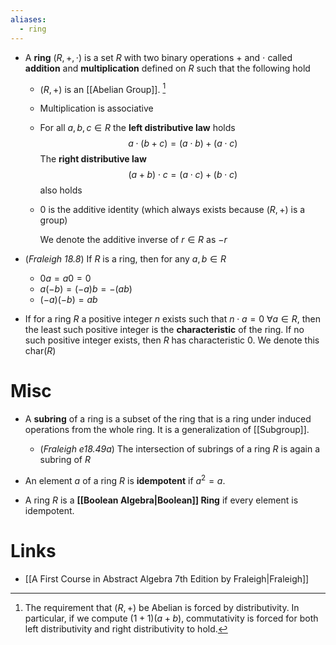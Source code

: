 ```yaml
---
aliases:
  - ring
---
```


* A **ring** $(R,+,\cdot)$ is a set $R$ with two binary operations $+$ and $\cdot$ called **addition** and **multiplication** defined on $R$ such that the following hold
	* $(R,+)$ is an [[Abelian Group]].  [^abelianness]
	* Multiplication is associative
	* For all $a,b,c\in R$ the **left distributive law**  holds
	  $$
	  a\cdot (b+c) = (a\cdot b) +(a\cdot c)
	  $$
	  The **right distributive law**
	  $$
	  (a+b)\cdot c = (a\cdot c) + (b\cdot c)
	  $$
	  also holds

	* $0$ is the additive identity (which always exists because $(R,+)$ is a group)
	  
	  We denote the additive inverse of $r\in R$ as $-r$

[^abelianness]: The requirement that $(R,+)$ be Abelian is forced by distributivity. In particular, if we compute $(1+1)(a+b)$, commutativity is forced for both left distributivity and right distributivity to hold.

* (*Fraleigh 18.8*) If $R$ is a ring, then for any $a,b\in R$ 
	* $0a=a0=0$
	* $a(-b)=(-a)b=-(ab)$
	* $(-a)(-b)=ab$

* If for a ring $R$ a positive integer $n$ exists such that $n\cdot a=0$ $\forall a\in R$, then the least such positive integer is the **characteristic** of the ring. If no such positive integer exists, then $R$ has characteristic $0$. We denote this $\text{char}(R)$


# Misc
* A **subring** of a ring is a subset of the ring that is a ring under induced operations from the whole ring. It is a generalization of [[Subgroup]]. 
	* (*Fraleigh e18.49a*) The intersection of subrings of a ring $R$ is again a subring of $R$

* An element $a$ of a ring $R$ is **idempotent** if $a^2=a$.
* A ring $R$ is a **[[Boolean Algebra|Boolean]] Ring** if every element is idempotent.



# Links
* [[A First Course in Abstract Algebra 7th Edition by Fraleigh|Fraleigh]]